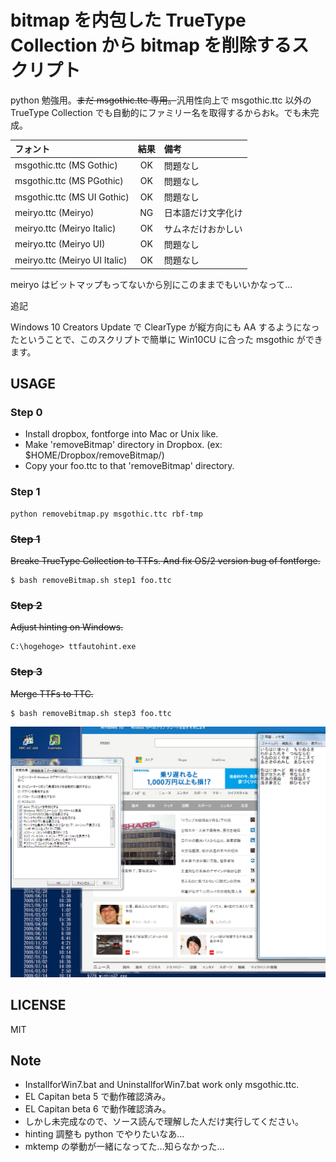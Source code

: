# bitmap を内包した TrueType Collection から bitmap を削除するスクリプト

python 勉強用。~~まだ msgothic.ttc 専用。~~汎用性向上で msgothic.ttc 以外の TrueType Collection でも自動的にファミリー名を取得するからおk。でも未完成。

| フォント                      | 結果 | 備考               |
|:------------------------------|:----:|:-------------------|
| msgothic.ttc (MS Gothic)      | OK   | 問題なし           |
| msgothic.ttc (MS PGothic)     | OK   | 問題なし           |
| msgothic.ttc (MS UI Gothic)   | OK   | 問題なし           |
| meiryo.ttc (Meiryo)           | NG   | 日本語だけ文字化け |
| meiryo.ttc (Meiryo Italic)    | OK   | サムネだけおかしい |
| meiryo.ttc (Meiryo UI)        | OK   | 問題なし           |
| meiryo.ttc (Meiryo UI Italic) | OK   | 問題なし           |

meiryo はビットマップもってないから別にこのままでもいいかなって...

追記

Windows 10 Creators Update で ClearType が縦方向にも AA するようになったということで、このスクリプトで簡単に Win10CU に合った msgothic ができます。

## USAGE

### Step 0
- Install dropbox, fontforge into Mac or Unix like.
- Make 'removeBitmap' directory in Dropbox. (ex: $HOME/Dropbox/removeBitmap/)
- Copy your foo.ttc to that 'removeBitmap' directory.

### Step 1
```
python removebitmap.py msgothic.ttc rbf-tmp
```

### ~~Step 1~~
~~Breake TrueType Collection to TTFs. And fix OS/2 version bug of fontforge.~~
```
$ bash removeBitmap.sh step1 foo.ttc
```
### ~~Step 2~~
~~Adjust hinting on Windows.~~
```
C:\hogehoge> ttfautohint.exe
```
### ~~Step 3~~
~~Merge TTFs to TTC.~~
```
$ bash removeBitmap.sh step3 foo.ttc
```
![result](./images/msgss.png)

## LICENSE

MIT

## Note
- InstallforWin7.bat and UninstallforWin7.bat work only msgothic.ttc.
- EL Capitan beta 5 で動作確認済み。
- EL Capitan beta 6 で動作確認済み。
- しかし未完成なので、ソース読んで理解した人だけ実行してください。
- hinting 調整も python でやりたいなあ...
- mktemp の挙動が一緒になってた...知らなかった...
